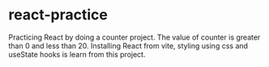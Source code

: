 # react-practice
Practicing React by doing a counter project. The value of counter is greater than 0 and less than 20.
Installing React from vite, styling using css and useState hooks is learn from this project. 


